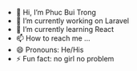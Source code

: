 - 👋 Hi, I’m Phuc Bui Trong
- 👀 I’m currently working on Laravel
- 🌱 I’m currently learning React
- 📫 How to reach me ...
- 😄 Pronouns: He/His
- ⚡ Fun fact: no girl no problem

<!---
phucbtdev/phucbtdev is a ✨ special ✨ repository because its `README.md` (this file) appears on your GitHub profile.
You can click the Preview link to take a look at your changes.
--->
